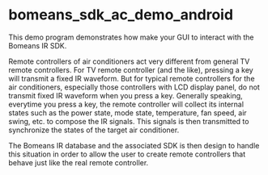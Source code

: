 # bomeans_sdk_ac_demo_android
This demo program demonstrates how make your GUI to interact with the Bomeans IR SDK.

Remote controllers of air conditioners act very different from general TV remote controllers. For TV remote controller (and the like), pressing a key will transmit a fixed IR waveform. But for typical remote controllers for the air conditioners, especially those controllers with LCD display panel, do not transmit fixed IR waveform when you press a key. Generally speaking, everytime you press a key, the remote controller will collect its internal states such as the power state, mode state, temperature, fan speed, air swing, etc. to compose the IR signals. This signals is then transmitted to synchronize the states of the target air conditioner.

The Bomeans IR database and the associated SDK is then design to handle this situation in order to allow the user to create remote controllers that behave just like the real remote controller.
